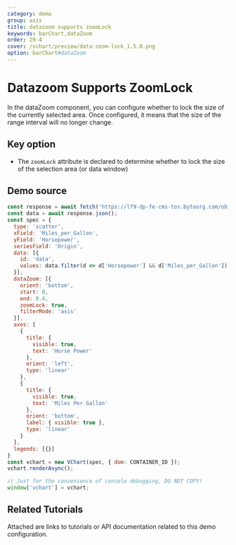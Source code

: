 ```yaml
---
category: demo
group: axis
title: datazoom supports zoomLock
keywords: barChart,dataZoom
order: 29-4
cover: /vchart/preview/data-zoom-lock_1.5.0.png
option: barChart#dataZoom
---
```


# Datazoom Supports ZoomLock

In the dataZoom component, you can configure whether to lock the size of the currently selected area. Once configured, it means that the size of the range interval will no longer change.

## Key option

- The `zoomLock` attribute is declared to determine whether to lock the size of the selection area (or data window)

## Demo source

```javascript livedemo
const response = await fetch('https://lf9-dp-fe-cms-tos.byteorg.com/obj/bit-cloud/cars.json');
const data = await response.json();
const spec = {
  type: 'scatter',
  xField: 'Miles_per_Gallon',
  yField: 'Horsepower',
  seriesField: 'Origin',
  data: [{
    id: 'data',
    values: data.filter(d => d['Horsepower'] && d['Miles_per_Gallon'])
  }],
  dataZoom: [{
    orient: 'bottom',
    start: 0,
    end: 0.4,
    zoomLock: true,
    filterMode: 'axis'
  }],
  axes: [
    {
      title: {
        visible: true,
        text: 'Horse Power'
      },
      orient: 'left',
      type: 'linear'
    },
    {
      title: {
        visible: true,
        text: 'Miles Per Gallon'
      },
      orient: 'bottom',
      label: { visible: true },
      type: 'linear'
    }
  ],
  legends: [{}]
}
const vchart = new VChart(spec, { dom: CONTAINER_ID });
vchart.renderAsync();

// Just for the convenience of console debugging, DO NOT COPY!
window['vchart'] = vchart;
```

## Related Tutorials

Attached are links to tutorials or API documentation related to this demo configuration.
